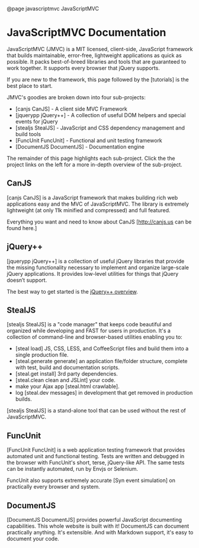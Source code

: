 @page javascriptmvc JavaScriptMVC

<div class="top">
	<div class="topCorner">
		<div class="right"></div>
		<div class="left"></div>
	</div>
	<div class="content">
	    <h1>JavaScriptMVC Documentation</h1>
	</div>
	<div class="bottomCorner">
		<div class="right"></div>
		<div class="left"></div>
	</div>	
</div>

JavaScriptMVC (JMVC) is a MIT licensed, client-side, JavaScript framework that
builds maintainable, error-free, lightweight
applications as quick as possible. It packs best-of-breed
libraries and tools that are guaranteed to work together.  It
supports every browser that jQuery supports.

If you are new to the framework, this page followed by 
the [tutorials] is the best place to start.

JMVC's goodies are broken down into four sub-projects:

  - [canjs CanJS] - A client side MVC Framework
  - [jquerypp jQuery++] - A collection of useful DOM helpers and special events for jQuery
  - [stealjs StealJS] - JavaScript and CSS dependency management and build tools
  - [FuncUnit FuncUnit] - Functional and unit testing framework
  - [DocumentJS DocumentJS] - Documentation engine

The remainder of this page highlights each sub-project. Click
the the project links on the left for a more in-depth overview 
of the sub-project.

## CanJS

[canjs CanJS] is a JavaScript framework that makes
building rich web applications easy and the MVC of
JavaScriptMVC. The library is extremely lightweight
(at only 11k minified and compressed) and full featured.

Everything you want and need to know about CanJS
[http://canjs.us can be found here.]

## jQuery++

[jquerypp jQuery++] is a collection of useful jQuery libraries that provide the
missing functionality necessary to implement and organize large-scale
jQuery applications. It provides low-level utilities for things that
jQuery doesn’t support.

The best way to get started is the [jQuery++ overview](http://jquerypp.com).

## StealJS

[stealjs StealJS] is a "code manager" that keeps code beautiful and organized
while developing and FAST for users in production.  It's a collection of 
command-line and browser-based utilities enabling you to:

  - [steal load] JS, CSS, LESS, and CoffeeScript files and build them into a single production file.
  - [steal.generate generate] an application file/folder structure, complete with test, build and documentation scripts.
  - [steal.get install] 3rd party dependencies.
  - [steal.clean clean and JSLint] your code.
  - make your Ajax app [steal.html crawlable].
  - log [steal.dev messages] in development that get removed in production builds.

[stealjs StealJS] is a stand-alone tool that can be used without the rest of JavaScriptMVC.

## FuncUnit

[FuncUnit FuncUnit] is a web application testing framework that provides automated unit and 
functional testing.  Tests are written and debugged in the browser with
FuncUnit's short, terse, jQuery-like API.  The same tests can be instantly 
automated, run by Envjs or Selenium.  

FuncUnit also supports extremely accurate [Syn event simulation] on practically every browser and
system.

## DocumentJS

[DocumentJS DocumentJS] provides powerful JavaScript documenting
capabilities.  This whole website is built with it! DocumentJS can document practically 
anything.  It's extensible.  And with Markdown support, it's easy to document your code.
